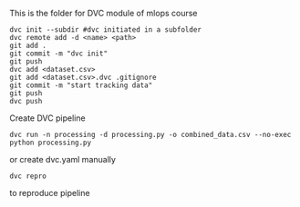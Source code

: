 This is the folder for DVC module of mlops course


```
dvc init --subdir #dvc initiated in a subfolder
dvc remote add -d <name> <path> 
git add .
git commit -m "dvc init" 
git push
dvc add <dataset.csv>
git add <dataset.csv>.dvc .gitignore
git commit -m "start tracking data"
git push
dvc push
```

Create DVC pipeline
```
dvc run -n processing -d processing.py -o combined_data.csv --no-exec python processing.py
```
or create dvc.yaml manually

```
dvc repro
``` 
to reproduce pipeline